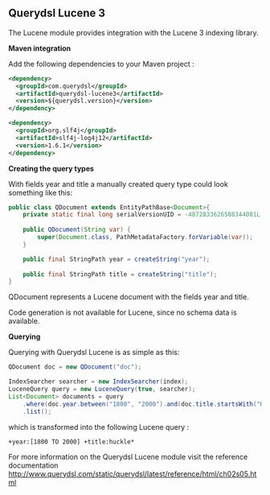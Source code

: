 ## Querydsl Lucene 3

The Lucene module provides integration with the Lucene 3 indexing library.

**Maven integration**

 Add the following dependencies to your Maven project :

```XML
<dependency>
  <groupId>com.querydsl</groupId>
  <artifactId>querydsl-lucene3</artifactId>
  <version>${querydsl.version}</version>
</dependency>

<dependency>
  <groupId>org.slf4j</groupId>
  <artifactId>slf4j-log4j12</artifactId>
  <version>1.6.1</version>
</dependency>
```

**Creating the query types**

With fields year and title a manually created query type could look something like this:

```JAVA 
public class QDocument extends EntityPathBase<Document>{
    private static final long serialVersionUID = -4872833626508344081L;
        
    public QDocument(String var) {
        super(Document.class, PathMetadataFactory.forVariable(var));
    }

    public final StringPath year = createString("year");
        
    public final StringPath title = createString("title");
}
```

QDocument represents a Lucene document with the fields year and title.

Code generation is not available for Lucene, since no schema data is available.

**Querying**

Querying with Querydsl Lucene is as simple as this:

```JAVA 
QDocument doc = new QDocument("doc");

IndexSearcher searcher = new IndexSearcher(index);
LuceneQuery query = new LuceneQuery(true, searcher); 
List<Document> documents = query
    .where(doc.year.between("1800", "2000").and(doc.title.startsWith("Huckle"))
    .list();
 ```

which is transformed into the following Lucene query :

```
+year:[1800 TO 2000] +title:huckle*
```

For more information on the Querydsl Lucene module visit the reference documentation http://www.querydsl.com/static/querydsl/latest/reference/html/ch02s05.html
